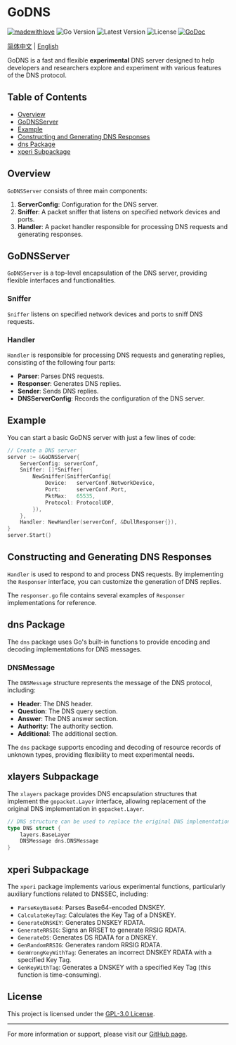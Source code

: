 # GoDNS

[![madewithlove](https://img.shields.io/badge/made_with-%E2%9D%A4-red?style=for-the-badge&labelColor=orange&style=flat-square)](https://github.com/TochusC/godns)
![Go Version](https://img.shields.io/github/go-mod/go-version/tochusc/godns/master?filename=go.mod&style=flat-square)
![Latest Version](https://img.shields.io/github/v/tag/tochusc/godns?label=latest&style=flat-square)
![License](https://img.shields.io/github/license/tochusc/godns?style=flat-square)
[![GoDoc](https://godoc.org/github.com/tochusc/godns?status.svg)](https://godoc.org/github.com/tochusc/godns)

[简体中文](../../README.md) | [English](README.md)

GoDNS is a fast and flexible **experimental** DNS server designed to help developers and researchers explore and experiment with various features of the DNS protocol.

## Table of Contents

- [Overview](#overview)
- [GoDNSServer](#gondnserver)
- [Example](#example)
- [Constructing and Generating DNS Responses](#constructing-and-generating-dns-responses)
- [dns Package](#dns-package)
- [xperi Subpackage](#xperi-subpackage)

## Overview

`GoDNSServer` consists of three main components:

1. **ServerConfig**: Configuration for the DNS server.
2. **Sniffer**: A packet sniffer that listens on specified network devices and ports.
3. **Handler**: A packet handler responsible for processing DNS requests and generating responses.

## GoDNSServer

`GoDNSServer` is a top-level encapsulation of the DNS server, providing flexible interfaces and functionalities.

### Sniffer

`Sniffer` listens on specified network devices and ports to sniff DNS requests.

### Handler

`Handler` is responsible for processing DNS requests and generating replies, consisting of the following four parts:

- **Parser**: Parses DNS requests.
- **Responser**: Generates DNS replies.
- **Sender**: Sends DNS replies.
- **DNSServerConfig**: Records the configuration of the DNS server.

## Example

You can start a basic GoDNS server with just a few lines of code:

```go
// Create a DNS server
server := &GoDNSServer{
    ServerConfig: serverConf,
    Sniffer: []*Sniffer{
        NewSniffer(SnifferConfig{
            Device:   serverConf.NetworkDevice,
            Port:     serverConf.Port,
            PktMax:   65535,
            Protocol: ProtocolUDP,
        }),
    },
    Handler: NewHandler(serverConf, &DullResponser{}),
}
server.Start()
```

## Constructing and Generating DNS Responses

`Handler` is used to respond to and process DNS requests. By implementing the `Responser` interface, you can customize the generation of DNS replies.

The `responser.go` file contains several examples of `Responser` implementations for reference.

## dns Package

The `dns` package uses Go's built-in functions to provide encoding and decoding implementations for DNS messages.

### DNSMessage

The `DNSMessage` structure represents the message of the DNS protocol, including:

- **Header**: The DNS header.
- **Question**: The DNS query section.
- **Answer**: The DNS answer section.
- **Authority**: The authority section.
- **Additional**: The additional section.

The `dns` package supports encoding and decoding of resource records of unknown types, providing flexibility to meet experimental needs.

## xlayers Subpackage

The `xlayers` package provides DNS encapsulation structures that implement the `gopacket.Layer` interface, allowing replacement of the original DNS implementation in `gopacket.Layer`.

```go
// DNS structure can be used to replace the original DNS implementation in gopacket.Layer
type DNS struct {
    layers.BaseLayer
    DNSMessage dns.DNSMessage
}
```

## xperi Subpackage

The `xperi` package implements various experimental functions, particularly auxiliary functions related to DNSSEC, including:

- `ParseKeyBase64`: Parses Base64-encoded DNSKEY.
- `CalculateKeyTag`: Calculates the Key Tag of a DNSKEY.
- `GenerateDNSKEY`: Generates DNSKEY RDATA.
- `GenerateRRSIG`: Signs an RRSET to generate RRSIG RDATA.
- `GenerateDS`: Generates DS RDATA for a DNSKEY.
- `GenRandomRRSIG`: Generates random RRSIG RDATA.
- `GenWrongKeyWithTag`: Generates an incorrect DNSKEY RDATA with a specified Key Tag.
- `GenKeyWithTag`: Generates a DNSKEY with a specified Key Tag (this function is time-consuming).

## License

This project is licensed under the [GPL-3.0 License](LICENSE).

---

For more information or support, please visit our [GitHub page](https://github.com/TochusC/godns).